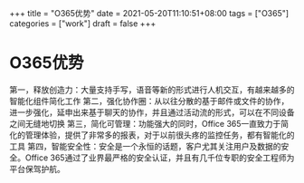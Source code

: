 +++
title = "O365优势"
date = 2021-05-20T11:10:51+08:00
tags = ["O365"]
categories = ["work"]
draft = false
+++
# O365优势 
第一，释放创造力：大量支持手写，语音等新的形式进行人机交互，有越来越多的智能化组件简化工作
第二，强化协作圈：从以往分散的基于邮件或文件的协作，进一步强化，延申出来基于聊天的协作，并且通过活动流的形式，可以在不同设备之间无缝地切换
第三，简化可管理：功能强大的同时，Office 365一直致力于简化的管理体验，提供了非常多的报表，对于以前很头疼的监控任务，都有智能化的工具
第四，智能安全性：安全是一个永恒的话题，客户尤其关注用户及数据的安全。Office 365通过了业界最严格的安全认证，并且有几千位专职的安全工程师为平台保驾护航。